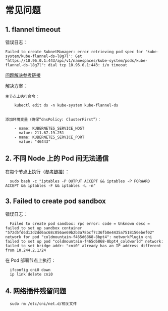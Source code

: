 # 常见问题

## 1. flannel timeout

错误日志：
```
Failed to create SubnetManager: error retrieving pod spec for 'kube-system/kube-flannel-ds-l8g7l': Get "https://10.96.0.1:443/api/v1/namespaces/kube-system/pods/kube-flannel-ds-l8g7l": dial tcp 10.96.0.1:443: i/o timeout
```

[问题解决参考链接](https://blog.fanfengqiang.com/2019/07/27/kubernetes%E7%8E%AF%E5%A2%83%E4%B8%ADflannel%E7%BD%91%E7%BB%9C%E6%8F%92%E4%BB%B6%E7%9A%84DNS%E4%B8%8Ehosts%E6%96%87%E4%BB%B6%E7%9A%84%E4%BC%98%E5%85%88%E7%BA%A7%E9%97%AE%E9%A2%98/)

解决方案：
```
主节点上执行命令：

    kubectl edit ds -n kube-system kube-flannel-ds
    

添加环境变量（确保“dnsPolicy: ClusterFirst”）：

    - name: KUBERNETES_SERVICE_HOST
      value: 211.67.19.251
    - name: KUBERNETES_SERVICE_PORT
      value: "46443"
```

## 2. 不同 Node 上的 Pod 间无法通信

在每个节点上执行（[参考链接](https://my.oschina.net/u/4275236/blog/3354231)）：
```
  sudo bash -c "iptables -P OUTPUT ACCEPT && iptables -P FORWARD ACCEPT && iptables -F && iptables -L -n"
```

## 3. Failed to create pod sandbox
错误日志：
```
  Failed to create pod sandbox: rpc error: code = Unknown desc = failed to set up sandbox container "572d5fd6d13d2dd6ac68c056ae69b2b3a78bcf7c36fb8e4435a7518150ebef02" network for pod "coldmountain-f465d6868-8bpt4": networkPlugin cni failed to set up pod "coldmountain-f465d6868-8bpt4_coldworld" network: failed to set bridge addr: "cni0" already has an IP address different from 10.244.2.1/24
```
在 Pod 部署节点上执行：
```
  ifconfig cni0 down 
  ip link delete cni0
```

## 4. 网络插件残留问题

```
  sudo rm /etc/cni/net.d/相关文件
```
